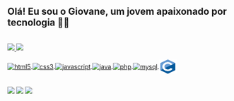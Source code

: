 ## Olá! Eu sou o Giovane, um jovem apaixonado por tecnologia 👨‍💻

<br>

<div>
    <a href="https://github.com/Giov4ne">
    <img height="180em" src="https://github-readme-stats.vercel.app/api?username=Giov4ne&show_icons=true&theme=radical">
    <img height="180em" src="https://github-readme-stats.vercel.app/api/top-langs/?username=Giov4ne&layout=compact&theme=radical">
</div>
    
<br>

<div style="display: inline_block">
    <img align="center" alt="html5" height="33" width="40" src="https://cdn.jsdelivr.net/gh/devicons/devicon/icons/html5/html5-plain.svg">
    <img align="center" alt="css3" height="33" width="40" src="https://cdn.jsdelivr.net/gh/devicons/devicon/icons/css3/css3-plain.svg">
    <img align="center" alt="javascript" height="33" width="40" src="https://cdn.jsdelivr.net/gh/devicons/devicon/icons/javascript/javascript-plain.svg">
    <img align="center" alt="java" height="33" width="40" src="https://cdn.jsdelivr.net/gh/devicons/devicon/icons/java/java-original.svg">
    <img align="center" alt="php" height="33" width="40" src="https://cdn.jsdelivr.net/gh/devicons/devicon/icons/php/php-plain.svg">
    <img align="center" alt="mysql" height="33" width="40" src="https://cdn.jsdelivr.net/gh/devicons/devicon/icons/mysql/mysql-original.svg">
    <img align="center" alt="c" height="33" width="40" src="https://github.com/devicons/devicon/blob/v2.15.1/icons/c/c-original.svg">
</div>

##

<div>
    <a href="https://www.instagram.com/__giovane__/" target="_blank"><img src="https://img.shields.io/badge/Instagram-E4405F?style=for-the-badge&logo=instagram&logoColor=white"></a>
    <a href="https://www.linkedin.com/in/giovane-william-budal/" target="_blank"><img src="https://img.shields.io/badge/LinkedIn-0077B5?style=for-the-badge&logo=linkedin&logoColor=white"></a>
    <a href="mailto:giovanewbudal@gmail.com" target="_blank"><img src="https://img.shields.io/badge/Gmail-D14836?style=for-the-badge&logo=gmail&logoColor=white"></a>
</div>
